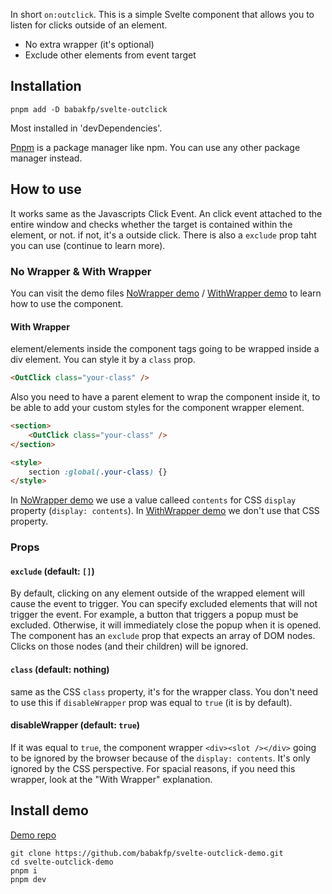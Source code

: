 In short `on:outclick`. This is a simple Svelte component that allows you to listen for clicks outside of an element.
- No extra wrapper (it's optional)
- Exclude other elements from event target

## Installation
```
pnpm add -D babakfp/svelte-outclick
```
Most installed in 'devDependencies'.

[Pnpm](https://pnpm.io) is a package manager like npm. You can use any other package manager instead.

## How to use
It works same as the Javascripts Click Event. An click event attached to the entire window and checks whether the target is contained within the element, or not. if not, it's a outside click. There is also a `exclude` prop taht you can use (continue to learn more).

### No Wrapper & With Wrapper
You can visit the demo files [NoWrapper demo](https://github.com/babakfp/svelte-outclick-demo/blob/main/src/NoWrapper.svelte) / [WithWrapper demo](https://github.com/babakfp/svelte-outclick-demo/blob/main/src/WithWrapper.svelte) to learn how to use the component.

#### With Wrapper
element/elements inside the component tags going to be wrapped inside a div element. You can style it by a `class` prop.
```HTML
<OutClick class="your-class" />
```

Also you need to have a parent element to wrap the component inside it, to be able to add your custom styles for the component wrapper element.
```HTML
<section>
	<OutClick class="your-class" />
</section>

<style>
	section :global(.your-class) {}
</style>
```

In [NoWrapper demo](https://github.com/babakfp/svelte-outclick-demo/blob/main/src/NoWrapper.svelte) we use a value calleed `contents` for CSS `display` property (`display: contents`). In [WithWrapper demo](https://github.com/babakfp/svelte-outclick-demo/blob/main/src/WithWrapper.svelte) we don't use that CSS property.

### Props

#### `exclude` (default: `[]`)
By default, clicking on any element outside of the wrapped element will cause the event to trigger. You can specify excluded elements that will not trigger the event. For example, a button that triggers a popup must be excluded. Otherwise, it will immediately close the popup when it is opened. The component has an `exclude` prop that expects an array of DOM nodes. Clicks on those nodes (and their children) will be ignored.

#### `class` (default: nothing)
same as the CSS `class` property, it's for the wrapper class. You don't need to use this if `disableWrapper` prop was equal to `true` (it is by default).

#### disableWrapper (default: `true`)
If it was equal to `true`, the component wrapper `<div><slot /></div>` going to be ignored by the browser because of the `display: contents`. It's only ignored by the CSS perspective. For spacial reasons, if you need this wrapper, look at the "With Wrapper" explanation.

## Install demo
[Demo repo](https://github.com/babakfp/svelte-outclick-demo)
```
git clone https://github.com/babakfp/svelte-outclick-demo.git
cd svelte-outclick-demo
pnpm i
pnpm dev
```
